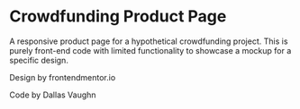 # Crowdfunding Product Page

A responsive product page for a hypothetical crowdfunding project. This is purely front-end code with limited functionality to showcase a mockup for a specific design.

Design by frontendmentor.io

Code by Dallas Vaughn

